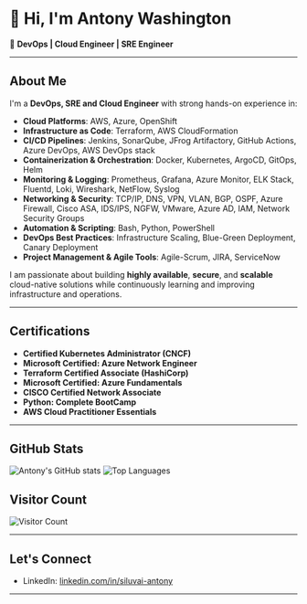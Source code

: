 # 👋 Hi, I'm Antony Washington

🚀 **DevOps | Cloud Engineer | SRE Engineer**  

---
## About Me

I'm a **DevOps, SRE and Cloud Engineer** with strong hands-on experience in:
- **Cloud Platforms**: AWS, Azure, OpenShift
- **Infrastructure as Code**: Terraform, AWS CloudFormation
- **CI/CD Pipelines**: Jenkins, SonarQube, JFrog Artifactory, GitHub Actions, Azure DevOps, AWS DevOps stack
- **Containerization & Orchestration**: Docker, Kubernetes, ArgoCD, GitOps, Helm
- **Monitoring & Logging**: Prometheus, Grafana, Azure Monitor, ELK Stack, Fluentd, Loki, Wireshark, NetFlow, Syslog
- **Networking & Security**: TCP/IP, DNS, VPN, VLAN, BGP, OSPF, Azure Firewall, Cisco ASA, IDS/IPS, NGFW, VMware, Azure AD, IAM, Network Security Groups
- **Automation & Scripting**: Bash, Python, PowerShell
- **DevOps Best Practices**: Infrastructure Scaling, Blue-Green Deployment, Canary Deployment
- **Project Management & Agile Tools**: Agile-Scrum, JIRA, ServiceNow

I am passionate about building **highly available**, **secure**, and **scalable** cloud-native solutions while continuously learning and improving infrastructure and operations.

---

## Certifications
- **Certified Kubernetes Administrator (CNCF)**
- **Microsoft Certified: Azure Network Engineer**
- **Terraform Certified Associate (HashiCorp)**
- **Microsoft Certified: Azure Fundamentals**
- **CISCO Certified Network Associate**
- **Python: Complete BootCamp**
- **AWS Cloud Practitioner Essentials**

---

## GitHub Stats

![Antony's GitHub stats](https://github-readme-stats.vercel.app/api?username=Siluvai1997&show_icons=true&theme=default&hide_border=true)
![Top Languages](https://github-readme-stats.vercel.app/api/top-langs/?username=Siluvai1997&layout=compact&theme=default&hide_border=true)

## Visitor Count

![Visitor Count](https://profile-counter.glitch.me/Siluvai1997/count.svg)

---

## Let's Connect

- LinkedIn: [linkedin.com/in/siluvai-antony](https://www.linkedin.com/in/siluvai-antony)

---


